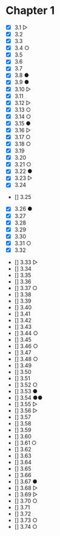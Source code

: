 # Chapter 1

- [x] 3.1 ▷
- [x] 3.2
- [x] 3.3
- [x] 3.4 ○
- [x] 3.5
- [x] 3.6
- [x] 3.7
- [x] 3.8 ●
- [x] 3.9 ●
- [x] 3.10 ▷
- [x] 3.11
- [x] 3.12 ▷
- [x] 3.13 ○
- [x] 3.14 ○
- [x] 3.15 ●
- [x] 3.16 ▷
- [x] 3.17 ○
- [x] 3.18 ○
- [x] 3.19
- [x] 3.20
- [x] 3.21 ○
- [x] 3.22 ●
- [x] 3.23 ▷
- [x] 3.24
- [] 3.25
- [x] 3.26 ●
- [x] 3.27
- [x] 3.28
- [x] 3.29
- [x] 3.30
- [x] 3.31 ○
- [x] 3.32
- [] 3.33 ▷
- [] 3.34
- [] 3.35
- [] 3.36
- [] 3.37 ○
- [] 3.38
- [] 3.39
- [] 3.40
- [] 3.41
- [] 3.42
- [] 3.43
- [] 3.44 ○
- [] 3.45
- [] 3.46 ○
- [] 3.47
- [] 3.48 ○
- [] 3.49
- [] 3.50
- [] 3.51
- [] 3.52 ○
- [] 3.53 ●
- [] 3.54 ●●
- [] 3.55 ▷
- [] 3.56 ▷
- [] 3.57
- [] 3.58
- [] 3.59
- [] 3.60
- [] 3.61 ○
- [] 3.62
- [] 3.63
- [] 3.64
- [] 3.65
- [] 3.66
- [] 3.67 ●
- [] 3.68 ▷
- [] 3.69 ▷
- [] 3.70 ○
- [] 3.71
- [] 3.72
- [] 3.73 ○
- [] 3.74 ○
